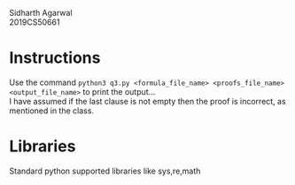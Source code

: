 Sidharth Agarwal  
2019CS50661  
  
# Instructions
Use the command `python3 q3.py <formula_file_name> <proofs_file_name> <output_file_name>` to print the output...  
I have assumed if the last clause is not empty then the proof is incorrect, as mentioned in the class.  

# Libraries
Standard python supported libraries like sys,re,math